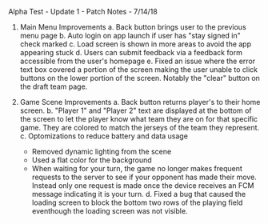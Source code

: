 Alpha Test - Update 1 - Patch Notes - 7/14/18

1. Main Menu Improvements
  a. Back button brings user to the previous menu page
  b. Auto login on app launch if user has "stay signed in" check marked
  c. Load screen is shown in more areas to avoid the app appearing stuck
  d. Users can submit feedback via a feedback form accessible from the user's homepage
  e. Fixed an issue where the error text box covered a portion of the screen making the user unable to click buttons on the lower portion of the screen. Notably the "clear" button on the draft team page.

2. Game Scene Improvements
  a. Back button returns player's to their home screen.
  b. "Player 1" and "Player 2" text are displayed at the bottom of the screen to let the player know what team they are on for that specific game. They are colored to match the jerseys of the team they represent.
  c. Optomizations to reduce battery and data usage
    - Removed dynamic lighting from the scene
    - Used a flat color for the background
    - When waiting for your turn, the game no longer makes frequent requests to the server to see if your opponent has made their move. Instead only one request is made once the device receives an FCM message indicating it is your turn.
  d. Fixed a bug that caused the loading screen to block the bottom two rows of the playing field eventhough the loading screen was not visible.